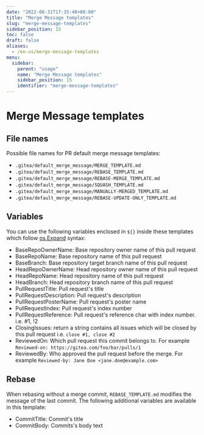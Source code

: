 ```yaml
---
date: "2022-08-31T17:35:40+08:00"
title: "Merge Message templates"
slug: "merge-message-templates"
sidebar_position: 15
toc: false
draft: false
aliases:
  - /en-us/merge-message-templates
menu:
  sidebar:
    parent: "usage"
    name: "Merge Message templates"
    sidebar_position: 15
    identifier: "merge-message-templates"
---
```


# Merge Message templates

## File names

Possible file names for PR default merge message templates:

- `.gitea/default_merge_message/MERGE_TEMPLATE.md`
- `.gitea/default_merge_message/REBASE_TEMPLATE.md`
- `.gitea/default_merge_message/REBASE-MERGE_TEMPLATE.md`
- `.gitea/default_merge_message/SQUASH_TEMPLATE.md`
- `.gitea/default_merge_message/MANUALLY-MERGED_TEMPLATE.md`
- `.gitea/default_merge_message/REBASE-UPDATE-ONLY_TEMPLATE.md`

## Variables

You can use the following variables enclosed in `${}` inside these templates which follow [os.Expand](https://pkg.go.dev/os#Expand) syntax:

- BaseRepoOwnerName: Base repository owner name of this pull request
- BaseRepoName: Base repository name of this pull request
- BaseBranch: Base repository target branch name of this pull request
- HeadRepoOwnerName: Head repository owner name of this pull request
- HeadRepoName: Head repository name of this pull request
- HeadBranch: Head repository branch name of this pull request
- PullRequestTitle: Pull request's title
- PullRequestDescription: Pull request's description
- PullRequestPosterName: Pull request's poster name
- PullRequestIndex: Pull request's index number
- PullRequestReference: Pull request's reference char with index number. i.e. #1, !2
- ClosingIssues: return a string contains all issues which will be closed by this pull request i.e. `close #1, close #2`
- ReviewedOn: Which pull request this commit belongs to. For example `Reviewed-on: https://gitea.com/foo/bar/pulls/1`
- ReviewedBy: Who approved the pull request before the merge. For example `Reviewed-by: Jane Doe <jane.doe@example.com>`

## Rebase

When rebasing without a merge commit, `REBASE_TEMPLATE.md` modifies the message of the last commit. The following additional variables are available in this template:

- CommitTitle: Commit's title
- CommitBody: Commits's body text
